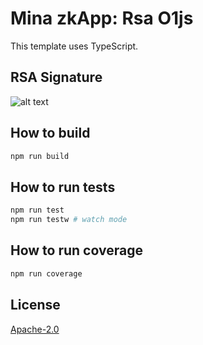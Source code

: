 # Mina zkApp: Rsa O1js

This template uses TypeScript.

## RSA Signature 
![alt text](./images/rsa-signature.png)

## How to build

```sh
npm run build
```

## How to run tests

```sh
npm run test
npm run testw # watch mode
```

## How to run coverage

```sh
npm run coverage
```

## License

[Apache-2.0](LICENSE)
